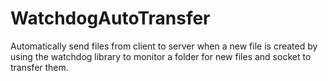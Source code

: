 # WatchdogAutoTransfer
Automatically send files from client to server when a new file is created by using the watchdog library to monitor a folder for new files and socket to transfer them.
